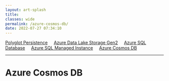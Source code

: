 ```yaml
---
layout: art-splash
title: 
classes: wide
permalink: /azure-cosmos-db/
date: 2022-07-27 07:34:10
---
```

<a href="../polyglot-persistence">Polyglot Persistence</a> &nbsp; &nbsp; <a href="../adlsg2">Azure Data Lake Storage Gen2</a> &nbsp; &nbsp; <a href="../azure-sql-database">Azure SQL Database</a> &nbsp; &nbsp; <a href="../azure-sql-managed-instance">Azure SQL Managed Instance</a> &nbsp; &nbsp; <a href="../azure-cosmos-db">Azure Cosmos DB</a>
<hr />

# Azure Cosmos DB